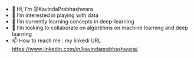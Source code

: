 - 👋 Hi, I’m @KavindaPrabhashwara
- 👀 I’m interested in playing with data
- 🌱 I’m currently learning concepts in deep-learning
- 💞️ I’m looking to collaborate on algortihms on machine learning and deep learning
- 📫 How to reach me : my linkedi URL https://www.linkedin.com/in/kavindaprabhashwara/

<!---
KavindaPrabhashwara/KavindaPrabhashwara is a ✨ special ✨ repository because its `README.md` (this file) appears on your GitHub profile.
You can click the Preview link to take a look at your changes.
--->
